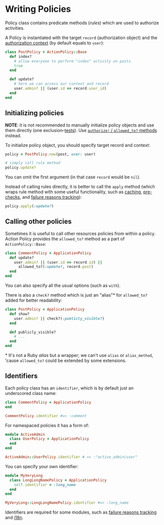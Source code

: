 # Writing Policies

Policy class contains predicate methods (_rules_) which are used to authorize activities.

A Policy is instantiated with the target `record` (authorization object) and the [authorization context](authorization_context.md) (by default equals to `user`):

```ruby
class PostPolicy < ActionPolicy::Base
  def index?
    # allow everyone to perform "index" activity on posts
    true
  end

  def update?
    # here we can access our context and record
    user.admin? || (user.id == record.user_id)
  end
end
```

## Initializing policies

**NOTE**: it is not recommended to manually initialize policy objects and use them directly (one exclusion–[tests](testing.md)). Use [`authorize!` / `allowed_to?` methods](./behaviour.md#authorize) instead.

To initialize policy object, you should specify target record and context:

```ruby
policy = PostPolicy.new(post, user: user)

# simply call rule method
policy.update?
```

You can omit the first argument (in that case `record` would be `nil`).

Instead of calling rules directly, it is better to call the `apply` method (which wraps rule method with some useful functionality, such as [caching](caching.md), [pre-checks](pre_checks.md), and [failure reasons tracking](reasons.md)):

```ruby
policy.apply(:update?)
```

## Calling other policies

Sometimes it is useful to call other resources policies from within a policy. Action Policy provides the `allowed_to?` method as a part of `ActionPolicy::Base`:

```ruby
class CommentPolicy < ApplicationPolicy
  def update?
    user.admin? || (user.id == record.id) ||
      allowed_to?(:update?, record.post)
  end
end
```

You can also specify all the usual options (such as `with`).

There is also a `check?` method which is just an "alias"\* for `allowed_to?` added for better readability:

```ruby
class PostPolicy < ApplicationPolicy
  def show?
    user.admin? || check?(:publicly_visible?)
  end

  def publicly_visible?
    # ...
  end
end
```

\* It's not a Ruby _alias_ but a wrapper; we can't use `alias` or `alias_method`, 'cause `allowed_to?` could be extended by some extensions.

## Identifiers

Each policy class has an `identifier`, which is by default just an underscored class name:

```ruby
class CommentPolicy < ApplicationPolicy
end

CommentPolicy.identifier #=> :comment
```

For namespaced policies it has a form of:

```ruby
module ActiveAdmin
  class UserPolicy < ApplicationPolicy
  end
end

ActiveAdmin::UserPolicy.identifier # => :"active_admin/user"
```

You can specify your own identifier:

```ruby
module MyVeryLong
  class LongLongNamePolicy < ApplicationPolicy
    self.identifier = :long_name
  end
end

MyVeryLong::LongLongNamePolicy.identifier #=> :long_name
```

Identifiers are required for some modules, such as [failure reasons tracking](reasons.md) and [i18n](i18n.md).
